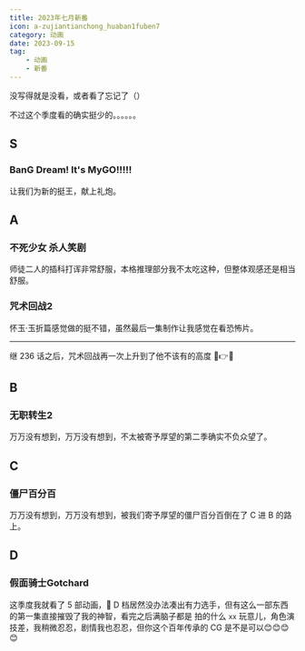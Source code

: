 ```yaml
---
title: 2023年七月新番
icon: a-zujiantianchong_huaban1fuben7
category: 动画
date: 2023-09-15
tag:
    - 动画
    - 新番
---
```


没写得就是没看，或者看了忘记了（）

不过这个季度看的确实挺少的。。。。。。

## S 

### **BanG Dream! It's MyGO!!!!!**

让我们为新的挺王，献上礼炮。

## A

### **不死少女 杀人笑剧**

师徒二人的插科打诨非常舒服，本格推理部分我不太吃这种，但整体观感还是相当舒服。

### **咒术回战2**

怀玉·玉折篇感觉做的挺不错，虽然最后一集制作让我感觉在看恐怖片。

---

继 236 话之后，咒术回战再一次上升到了他不该有的高度 🤣👉🤡

## B

### **无职转生2**

万万没有想到，万万没有想到，不太被寄予厚望的第二季确实不负众望了。

## C

### **僵尸百分百**

万万没有想到，万万没有想到，被我们寄予厚望的僵尸百分百倒在了 C 进 B 的路上。

## D

### **假面骑士Gotchard**

这季度我就看了 5 部动画，🤔 D 档居然没办法凑出有力选手，但有这么一部东西的第一集直接摧毁了我的神智，看完之后满脑子都是 拍的什么 `xx` 玩意儿，角色演技差，我稍微忍忍，剧情我也忍忍，但你这个百年传承的 CG 是不是可以😊😊😊😊
